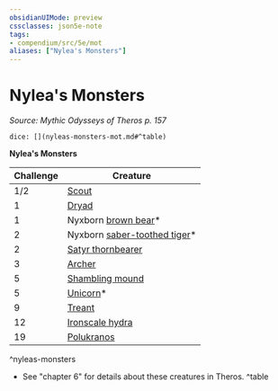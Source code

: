 ```yaml
---
obsidianUIMode: preview
cssclasses: json5e-note
tags:
- compendium/src/5e/mot
aliases: ["Nylea's Monsters"]
---
```

# Nylea's Monsters
*Source: Mythic Odysseys of Theros p. 157* 

`dice: [](nyleas-monsters-mot.md#^table)`

**Nylea's Monsters**

| Challenge | Creature |
|-----------|----------|
| 1/2 | [Scout](/2-Mechanics/CLI/bestiary/humanoid/scout.md) |
| 1 | [Dryad](/2-Mechanics/CLI/bestiary/fey/dryad.md) |
| 1 | Nyxborn [brown bear](/2-Mechanics/CLI/bestiary/beast/brown-bear.md)* |
| 2 | Nyxborn [saber-toothed tiger](/2-Mechanics/CLI/bestiary/beast/saber-toothed-tiger.md)* |
| 2 | [Satyr thornbearer](/2-Mechanics/CLI/bestiary/fey/satyr-thornbearer-mot.md) |
| 3 | [Archer](/2-Mechanics/CLI/bestiary/humanoid/archer-mpmm.md) |
| 5 | [Shambling mound](/2-Mechanics/CLI/bestiary/plant/shambling-mound.md) |
| 5 | [Unicorn](/2-Mechanics/CLI/bestiary/celestial/unicorn.md)* |
| 9 | [Treant](/2-Mechanics/CLI/bestiary/plant/treant.md) |
| 12 | [Ironscale hydra](/2-Mechanics/CLI/bestiary/monstrosity/ironscale-hydra-mot.md) |
| 19 | [Polukranos](/2-Mechanics/CLI/bestiary/npc/polukranos-mot.md) |
^nyleas-monsters

* See "chapter 6" for details about these creatures in Theros.
^table
